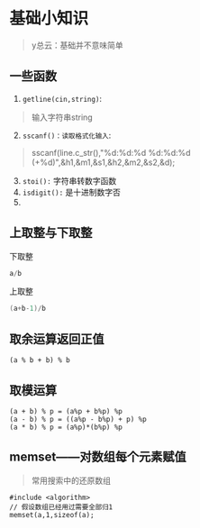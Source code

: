 # 基础小知识
> y总云：基础并不意味简单

## 一些函数
1. `getline(cin,string)`:
> 输入字符串string

2. `sscanf()：读取格式化输入`:
> sscanf(line.c_str(),"%d:%d:%d %d:%d:%d (+%d)",&h1,&m1,&s1,&h2,&m2,&s2,&d);

3. `stoi():` 字符串转数字函数
4. `isdigit():` 是十进制数字否
5. 


## 上取整与下取整 
下取整
```cpp
a/b
```
上取整
```cpp
(a+b-1)/b
```

## 取余运算返回正值
```
(a % b + b) % b
```

## 取模运算
```
(a + b) % p = (a%p + b%p) %p
(a - b) % p = ((a%p - b%p) + p) %p
(a * b) % p = (a%p)*(b%p) %p
```

## memset——对数组每个元素赋值
> 常用搜索中的还原数组
```
#include <algorithm>
// 假设数组已经用过需要全部归1
memset(a,1,sizeof(a);
```
